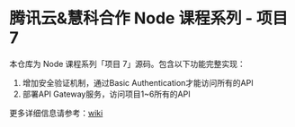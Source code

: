 # 腾讯云&慧科合作 Node 课程系列 - 项目7

本仓库为 Node 课程系列「项目 7」源码。包含以下功能完整实现：


1. 增加安全验证机制，通过Basic Authentication才能访问所有的API
2. 部署API Gateway服务，访问项目1~6所有的API


更多详细信息请参考：[wiki](https://github.com/qcourse/node-project-7/wiki)
